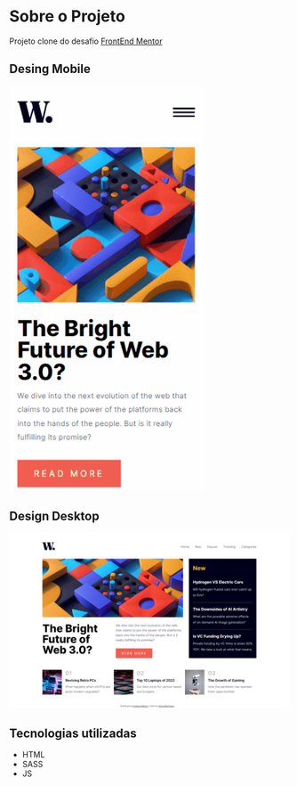 # Sobre o Projeto
Projeto clone do desafio [FrontEnd Mentor](https://www.frontendmentor.io/challenges/news-homepage-H6SWTa1MFl) 

## Desing Mobile	
<img src="solution/design_mobile.gif" width="350">

## Design Desktop
![](solution/design_desktop.png)

## Tecnologias utilizadas
* HTML
* SASS
* JS
